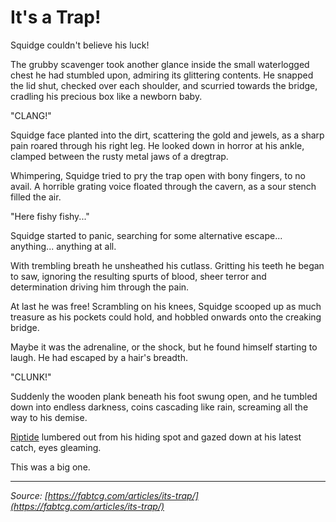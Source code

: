 # It's a Trap!

Squidge couldn't believe his luck!

The grubby scavenger took another glance inside the small waterlogged chest he had stumbled upon, admiring its glittering contents. He snapped the lid shut, checked over each shoulder, and scurried towards the bridge, cradling his precious box like a newborn baby.

"CLANG!"

Squidge face planted into the dirt, scattering the gold and jewels, as a sharp pain roared through his right leg. He looked down in horror at his ankle, clamped between the rusty metal jaws of a dregtrap.

Whimpering, Squidge tried to pry the trap open with bony fingers, to no avail. A horrible grating voice floated through the cavern, as a sour stench filled the air.

"Here fishy fishy..."

Squidge started to panic, searching for some alternative escape... anything... anything at all.

With trembling breath he unsheathed his cutlass. Gritting his teeth he began to saw, ignoring the resulting spurts of blood, sheer terror and determination driving him through the pain.

At last he was free! Scrambling on his knees, Squidge scooped up as much treasure as his pockets could hold, and hobbled onwards onto the creaking bridge.

Maybe it was the adrenaline, or the shock, but he found himself starting to laugh. He had escaped by a hair's breadth.

"CLUNK!"

Suddenly the wooden plank beneath his foot swung open, and he tumbled down into endless darkness, coins cascading like rain, screaming all the way to his demise.

[Riptide](../../heroes-of-rathe/riptide-about.md) lumbered out from his hiding spot and gazed down at his latest catch, eyes gleaming.

This was a big one.

---

_Source: [https://fabtcg.com/articles/its-trap/](https://fabtcg.com/articles/its-trap/)_
